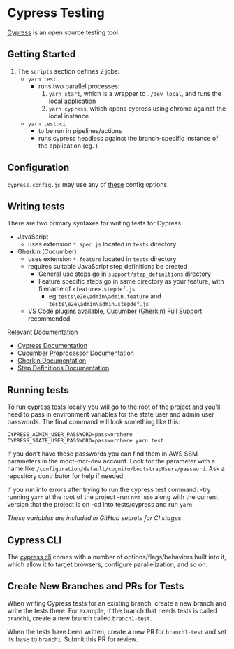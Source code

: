 # Cypress Testing

[Cypress](https://www.cypress.io/features) is an open source testing tool.

## Getting Started

1. The `scripts` section defines 2 jobs:
   - `yarn test`
     - runs two parallel processes:
       1. `yarn start`, which is a wrapper to `./dev local`, and runs the local application
       1. `yarn cypress`, which opens cypress using chrome against the local instance
   - `yarn test:ci`
     - to be run in pipelines/actions
     - runs cypress headless against the branch-specific instance of the application (eg. )

## Configuration

`cypress.config.js` may use any of [these](https://docs.cypress.io/guides/references/configuration#Global) config options.

## Writing tests

There are two primary syntaxes for writing tests for Cypress.

- JavaScript
  - uses extension `*.spec.js` located in `tests` directory
- Gherkin (Cucumber)
  - uses extension `*.feature` located in `tests` directory
  - requires suitable JavaScript step definitions be created
    - General use steps go in `support/step_definitions` directory
    - Feature specific steps go in same directory as your feature, with filename of `<feature>.stepdef.js`
      - eg `tests\e2e\admin\admin.feature` and `tests\e2e\admin\admin.stepdef.js`
  - VS Code plugins available, [Cucumber (Gherkin) Full Support](https://marketplace.visualstudio.com/items?itemName=alexkrechik.cucumberautocomplete) recommended

Relevant Documentation
- [Cypress Documentation](https://docs.cypress.io/guides/core-concepts/writing-and-organizing-tests#What-you-ll-learn)
- [Cucumber Preprocessor Documentation](https://github.com/badeball/cypress-cucumber-preprocessor/blob/master/docs/readme.md)
- [Gherkin Documentation](https://cucumber.io/docs/gherkin/reference/)
- [Step Definitions Documentation](https://cucumber.io/docs/cucumber/step-definitions/?lang=javascript)

## Running tests

To run cypress tests locally you will go to the root of the project and you'll need to pass in environment variables for the state user and admin user passwords.
The final command will look something like this:

`CYPRESS_ADMIN_USER_PASSWORD=passwordhere CYPRESS_STATE_USER_PASSWORD=passwordhere yarn test`

If you don't have these passwords you can find them in AWS SSM parameters in the mdct-mcr-dev account. Look for the parameter with a name like `/configuration/default/cognito/bootstrapUsers/password`. Ask a repository contributor for help if needed.

If you run into errors after trying to run the cypress test command:
-try running `yarn` at the root of the project
-run `nvm use` along with the current version that the project is on
-cd into tests/cypress and run `yarn`.

_These variables are included in GitHub secrets for CI stages._

## Cypress CLI

The [cypress cli](https://docs.cypress.io/guides/guides/command-line) comes with a number of options/flags/behaviors built into it, which allow it to target browsers, configure parallelization, and so on.

## Create New Branches and PRs for Tests

When writing Cypress tests for an existing branch, create a new branch and write the tests there. For example, if the branch that needs tests is called `branch1`, create a new branch called `branch1-test`.

When the tests have been written, create a new PR for `branch1-test` and set its base to `branch1`. Submit this PR for review.
